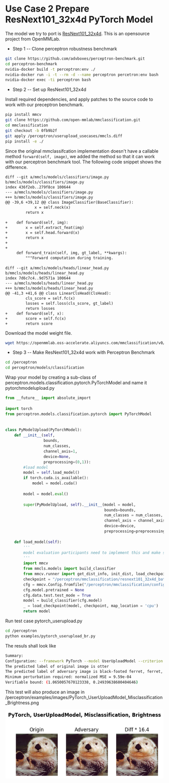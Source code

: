 # Use Case 2 Prepare ResNext101_32x4d PyTorch Model

The model we try to port is [ResNext101_32x4d]([https://github.com/open-mmlab/mmclassification](https://github.com/open-mmlab/mmclassification)). This is an opensource project from OpenMMLab. 



- Step 1 -- Clone perceptron robustness benchmark
```bash
git clone https://github.com/advboxes/perceptron-benchmark.git
cd perceptron-benchmark
nvidia-docker build -t perceptron:env ./
nvidia-docker run -i -t --rm -d --name perceptron percetron:env bash
nvidia-docker exec -ti perceptron bash
```  

- Step 2 -- Set up ResNext101_32x4d

Install required dependencies, and apply patches to the source code to work with our preceptron benchmark.
```bash
pip install mmcv
git clone https://github.com/open-mmlab/mmclassification.git
cd mmclassification
git checkout -b 0fb9b2f
git apply /perceptron/userupload_usecases/mmcls.diff
pip install -e ./
```

Since the original mmclassifcation implementation doesn't have a callable method `forward(self, image)`, we added the method so that it can work with our perceptron benchmark tool. The following code snippet shows the difference.

```git
diff --git a/mmcls/models/classifiers/image.py b/mmcls/models/classifiers/image.py
index 436f2eb..279f8ce 100644
--- a/mmcls/models/classifiers/image.py
+++ b/mmcls/models/classifiers/image.py
@@ -39,6 +39,12 @@ class ImageClassifier(BaseClassifier):
             x = self.neck(x)
         return x

+    def forward(self, img):
+        x = self.extract_feat(img)
+        x = self.head.forward(x)
+        return x
+
+
     def forward_train(self, img, gt_label, **kwargs):
         """Forward computation during training.

diff --git a/mmcls/models/heads/linear_head.py b/mmcls/models/heads/linear_head.py
index 7d6c7c4..9d7571a 100644
--- a/mmcls/models/heads/linear_head.py
+++ b/mmcls/models/heads/linear_head.py
@@ -41,3 +41,6 @@ class LinearClsHead(ClsHead):
         cls_score = self.fc(x)
         losses = self.loss(cls_score, gt_label)
         return losses
+    def forward(self, x):
+        score = self.fc(x)
+        return score
```

Download the model weight file.
```bash
wget https://openmmlab.oss-accelerate.aliyuncs.com/mmclassification/v0/imagenet/resnext101_32x4d_batch256_20200708-87f2d1c9.pth
```



- Step 3 -- Make ResNext101_32x4d work with Perceptron Benchmark
```bash
cd /perceptron
cd perceptron/models/classification
```

Wrap your model by creating a sub-class of perceptron.models.classification.pytorch.PyTorchModel and name it pytorchmodelupload.py
```python
from __future__ import absolute_import

import torch
from perceptron.models.classification.pytorch import PyTorchModel


class PyModelUpload(PyTorchModel):
    def __init__(self,
                 bounds,
                 num_classes,
                 channel_axis=1,
                 device=None,
                 preprocessing=(0,1)):
        #load model
        model = self.load_model()
        if torch.cuda.is_available():
            model = model.cuda()

        model = model.eval()

        super(PyModelUpload, self).__init__(model = model,
                                            bounds=bounds,
                                            num_classes = num_classes,
                                            channel_axis = channel_axis,
                                            device=device,
                                            preprocessing=preprocessing)

    def load_model(self):
        '''
        model evaluation participants need to implement this and make sure a pytorch model can be loaded and fully-functional
        '''
        import mmcv
        from mmcls.models import build_classifier
        from mmcv.runner import get_dist_info, init_dist, load_checkpoint
        checkpoint = "/perceptron/mmclassification/resnext101_32x4d_batch256_20200708-87f2d1c9.pth"
        cfg = mmcv.Config.fromfile("/perceptron/mmclassification/configs/imagenet/resnext101_32x4d_batch256.py", checkpoint)
        cfg.model.pretrained = None
        cfg.data.test.test_mode = True
        model = build_classifier(cfg.model)
        _ = load_checkpoint(model, checkpoint, map_location = 'cpu')
        return model
```


Run test case pytorch_userupload.py
```bash
cd /perceptron
python examples/pytorch_userupload_br.py
```

The resuls shall look like 
```bash
Summary:
Configuration: --framework PyTorch --model UserUploadModel --criterion Misclassification --metric Brightness
The predicted label of original image is otter
The predicted label of adversary image is black-footed ferret, ferret, Mustela nigripes
Minimum perturbation required: normalized MSE = 9.59e-04
Verifiable bound: (1.0650057670123338, 0.24939638600404646)
```
This test will also produce an image in  /perceptron/examples/images/PyTorch_UserUploadModel_Misclassification_Brightness.png

![enter image description here](examples/images/PyTorch_UserUploadModel_Misclassification_Brightness.png)
